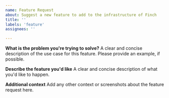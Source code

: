 ```yaml
---
name: Feature Request
about: Suggest a new feature to add to the infrastructure of Finch
title: ''
labels: 'feature'
assignees: ''

---
```


**What is the problem you're trying to solve?**
A clear and concise description of the use case for this feature. Please provide an example, if possible.


**Describe the feature you'd like**
A clear and concise description of what you'd like to happen.


**Additional context**
Add any other context or screenshots about the feature request here.
